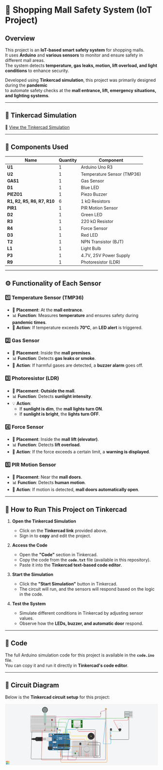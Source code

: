 # 🏢 Shopping Mall Safety System (IoT Project)

## Overview  
This project is an **IoT-based smart safety system** for shopping malls.  
It uses **Arduino** and **various sensors** to monitor and ensure safety in different mall areas.  
The system detects **temperature, gas leaks, motion, lift overload, and light conditions** to enhance security.  

Developed using **Tinkercad simulation**, this project was primarily designed during the **pandemic**  
to automate safety checks at the **mall entrance, lift, emergency situations, and lighting systems**.

---

## 🎥 Tinkercad Simulation  
🔗 [View the Tinkercad Simulation](https://www.tinkercad.com/things/jNPbw7suQcu-copy-of-projecttry?sharecode=obAQlgM1U2_WzgWH2C1CFTvNPpB1penJstEtgUPz7-I)  

---

## 🔧 Components Used  

| Name | Quantity | Component |
|------|----------|-----------|
| **U1** | 1 | Arduino Uno R3 |
| **U2** | 1 | Temperature Sensor (TMP36) |
| **GAS1** | 1 | Gas Sensor |
| **D1** | 1 | Blue LED |
| **PIEZO1** | 1 | Piezo Buzzer |
| **R1, R2, R5, R6, R7, R10** | 6 | 1 kΩ Resistors |
| **PIR1** | 1 | PIR Motion Sensor |
| **D2** | 1 | Green LED |
| **R3** | 1 | 220 kΩ Resistor |
| **R4** | 1 | Force Sensor |
| **D3** | 1 | Red LED |
| **T2** | 1 | NPN Transistor (BJT) |
| **L1** | 1 | Light Bulb |
| **P3** | 1 | 4.7V, 25V Power Supply |
| **R9** | 1 | Photoresistor (LDR) |

---

## ⚙️ Functionality of Each Sensor  

### 1️⃣ **Temperature Sensor (TMP36)**
- 📍 **Placement**: At the **mall entrance**.
- 📊 **Function**: Measures **temperature** and ensures safety during **pandemic times**.
- 🔔 **Action**: If temperature exceeds **70°C**, an **LED alert** is triggered.

### 2️⃣ **Gas Sensor**
- 📍 **Placement**: Inside the **mall premises**.
- 📊 **Function**: Detects **gas leaks or smoke**.
- 🔔 **Action**: If harmful gases are detected, a **buzzer alarm** goes off.

### 3️⃣ **Photoresistor (LDR)**
- 📍 **Placement**: **Outside the mall**.
- 📊 **Function**: Detects **sunlight intensity**.
- 💡 **Action**:
  - If **sunlight is dim**, the **mall lights turn ON**.
  - If **sunlight is bright**, the **lights turn OFF**.

### 4️⃣ **Force Sensor**
- 📍 **Placement**: Inside the **mall lift (elevator)**.
- 📊 **Function**: Detects **lift overload**.
- 🔔 **Action**: If the force exceeds a certain limit, a **warning is displayed**.

### 5️⃣ **PIR Motion Sensor**
- 📍 **Placement**: Near the **mall doors**.
- 📊 **Function**: Detects **human motion**.
- 🚪 **Action**: If motion is detected, **mall doors automatically open**.

---

## 🚀 How to Run This Project on Tinkercad  

1. **Open the Tinkercad Simulation**  
   - Click on the **Tinkercad link** provided above.  
   - Sign in to **copy** and edit the project.  

2. **Access the Code**  
   - Open the **"Code"** section in Tinkercad.  
   - Copy the code from the **`code.txt`** file (available in this repository).  
   - Paste it into the **Tinkercad text-based code editor**.

3. **Start the Simulation**  
   - Click the **"Start Simulation"** button in Tinkercad.  
   - The circuit will run, and the sensors will respond based on the logic in the code.  

4. **Test the System**  
   - Simulate different conditions in Tinkercad by adjusting sensor values.  
   - Observe how the **LEDs, buzzer, and automatic door** respond.  

---

## 📜 Code  
The full Arduino simulation code for this project is available in the **`code.ino`** file.  
You can copy it and run it directly in **Tinkercad's code editor**.  


---

## 📸 Circuit Diagram  
Below is the **Tinkercad circuit setup** for this project:  

![Circuit Diagram](Circuit_Diagram.png)  


